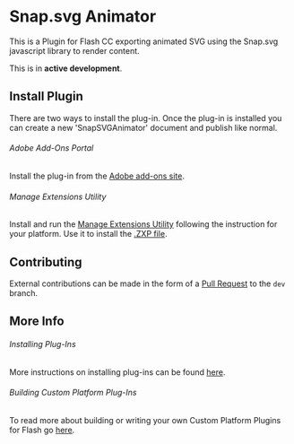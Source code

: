 Snap.svg Animator
=================

This is a Plugin for Flash CC exporting animated SVG using the Snap.svg javascript library to render content.

This is in **active development**.

## Install Plugin
There are two ways to install the plug-in. Once the plug-in is installed you can create a new 'SnapSVGAnimator' document and publish like normal.

###### Adobe Add-Ons Portal
Install the plug-in from the [Adobe add-ons site](https://creative.adobe.com/addons/products/12329).

###### Manage Extensions Utility
Install and run the [Manage Extensions Utility](https://helpx.adobe.com/animate/kb/install-animate-extensions.html#Install-extensions-gui) following the instruction for your platform. Use it to install the [.ZXP file](https://github.com/cjgammon/SnapSVG-Animator/blob/master/SnapSVGAnimatorPlatform/EclipseProject/SnapSVGAnimator.zxp?raw=true).

## Contributing
External contributions can be made in the form of a [Pull Request](https://help.github.com/articles/creating-a-pull-request/) to the `dev` branch.

## More Info
###### Installing Plug-Ins
More instructions on installing plug-ins can be found [here](https://helpx.adobe.com/flash/using/custom-platform-support.html).

###### Building Custom Platform Plug-Ins
To read more about building or writing your own Custom Platform Plugins for Flash go [here](https://helpx.adobe.com/flash/using/enabling-support-custom-platforms.html).
